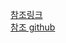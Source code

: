 [참조링크](https://www.bada-ie.com/board/view/?page=2&uid=1868&category_code=&code=all&key=golang&keyfield=subject)<br>
[참조 github](https://github.com/kkdai/youtube)
